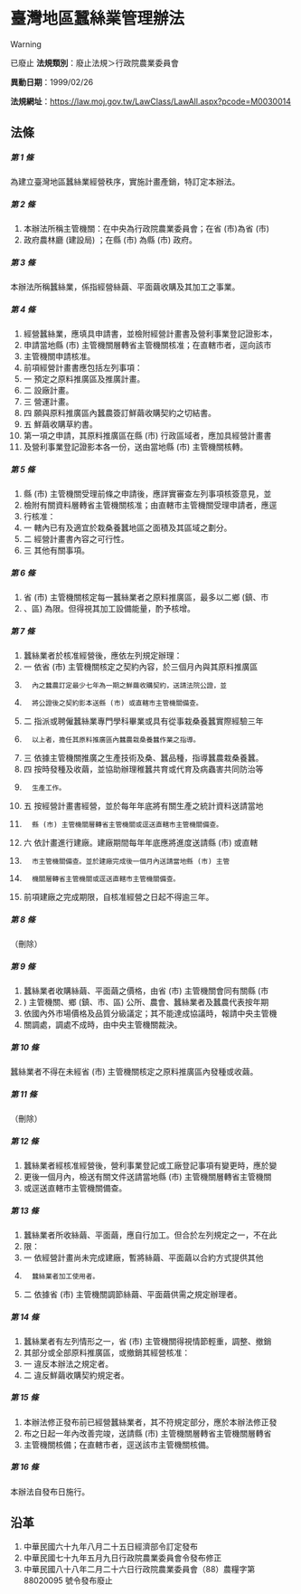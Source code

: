 # 臺灣地區蠶絲業管理辦法


> [!WARNING]
> 已廢止
**法規類別**：廢止法規＞行政院農業委員會

**異動日期**：1999/02/26  

**法規網址**：https://law.moj.gov.tw/LawClass/LawAll.aspx?pcode=M0030014



## 法條
##### 第 1 條
為建立臺灣地區蠶絲業經營秩序，實施計畫產銷，特訂定本辦法。

##### 第 2 條
1. 本辦法所稱主管機關：在中央為行政院農業委員會；在省 (市)為省 (市)
1.  政府農林廳 (建設局) ；在縣 (市) 為縣 (市) 政府。

##### 第 3 條
本辦法所稱蠶絲業，係指經營絲繭、平面繭收購及其加工之事業。

##### 第 4 條
1. 經營蠶絲業，應填具申請書，並檢附經營計畫書及營利事業登記證影本，
1. 申請當地縣 (市) 主管機關層轉省主管機關核准；在直轄市者，逕向該市
1. 主管機關申請核准。
1. 前項經營計畫書應包括左列事項：
1.   一  預定之原料推廣區及推廣計畫。
1.   二  設廠計畫。
1.   三  營運計畫。
1.   四  願與原料推廣區內蠶農簽訂鮮繭收購契約之切結書。
1.   五  鮮繭收購草約書。
1. 第一項之申請，其原料推廣區在縣 (市) 行政區域者，應加具經營計畫書
1. 及營利事業登記證影本各一份，送由當地縣 (市) 主管機關核轉。

##### 第 5 條
1. 縣 (市) 主管機關受理前條之申請後，應詳實審查左列事項核簽意見，並
1. 檢附有關資料層轉省主管機關核准；由直轄市主管機關受理申請者，應逕
1. 行核准：
1.   一  轄內已有及適宜於栽桑養蠶地區之面積及其區域之劃分。
1.   二  經營計畫書內容之可行性。
1.   三  其他有關事項。

##### 第 6 條
1. 省 (市) 主管機關核定每一蠶絲業者之原料推廣區，最多以二鄉 (鎮、市
1. 、區) 為限。但得視其加工設備能量，酌予核增。

##### 第 7 條
1. 蠶絲業者於核准經營後，應依左列規定辦理：
1.   一  依省 (市) 主管機關核定之契約內容，於三個月內與其原料推廣區
1.       內之蠶農訂定最少七年為一期之鮮繭收購契約，送請法院公證，並
1.       將公證後之契約影本送縣 (市) 或直轄市主管機關備查。
1.   二  指派或聘僱蠶絲業專門學科畢業或具有從事栽桑養蠶實際經驗三年
1.       以上者，擔任其原料推廣區內蠶農栽桑養蠶作業之指導。
1.   三  依據主管機關推廣之生產技術及桑、蠶品種，指導蠶農栽桑養蠶。
1.   四  按時發種及收繭，並協助辦理稚蠶共育或代育及病蟲害共同防治等
1.       生產工作。
1.   五  按經營計畫書經營，並於每年年底將有關生產之統計資料送請當地
1.       縣 (市) 主管機關層轉省主管機關或逕送直轄市主管機關備查。
1.   六  依計畫進行建廠。建廠期間每年年底應將進度送請縣 (市) 或直轄
1.       市主管機關備查。並於建廠完成後一個月內送請當地縣 (市) 主管
1.       機關層轉省主管機關或逕送直轄市主管機關備查。
1. 前項建廠之完成期限，自核准經營之日起不得逾三年。

##### 第 8 條
（刪除）

##### 第 9 條
1. 蠶絲業者收購絲繭、平面繭之價格，由省 (市) 主管機關會同有關縣 (市
1. ) 主管機關、鄉 (鎮、市、區) 公所、農會、蠶絲業者及蠶農代表按年期
1. 依國內外市場價格及品質分級議定；其不能達成協議時，報請中央主管機
1. 關調處，調處不成時，由中央主管機關裁決。

##### 第 10 條
蠶絲業者不得在未經省 (市) 主管機關核定之原料推廣區內發種或收繭。

##### 第 11 條
（刪除）

##### 第 12 條
1. 蠶絲業者經核准經營後，營利事業登記或工廠登記事項有變更時，應於變
1. 更後一個月內，檢送有關文件送請當地縣 (市) 主管機關層轉省主管機關
1. 或逕送直轄市主管機關備查。

##### 第 13 條
1. 蠶絲業者所收絲繭、平面繭，應自行加工。但合於左列規定之一，不在此
1. 限：
1.   一  依經營計畫尚未完成建廠，暫將絲繭、平面繭以合約方式提供其他
1.       蠶絲業者加工使用者。
1.   二  依據省 (市) 主管機關調節絲繭、平面繭供需之規定辦理者。

##### 第 14 條
1. 蠶絲業者有左列情形之一，省 (市) 主管機關得視情節輕重，調整、撤銷
1. 其部分或全部原料推廣區，或撤銷其經營核准：
1.   一  違反本辦法之規定者。
1.   二  違反鮮繭收購契約規定者。

##### 第 15 條
1. 本辦法修正發布前已經營蠶絲業者，其不符規定部分，應於本辦法修正發
1. 布之日起一年內改善完竣，送請縣 (市) 主管機關層轉省主管機關層轉省
1. 主管機關核備；在直轄市者，逕送該市主管機關核備。

##### 第 16 條
本辦法自發布日施行。

## 沿革
1. 中華民國六十九年八月二十五日經濟部令訂定發布
1. 中華民國七十九年五月九日行政院農業委員會令發布修正
1. 中華民國八十八年二月二十六日行政院農業委員會（88）農糧字第 88020095 號令發布廢止

